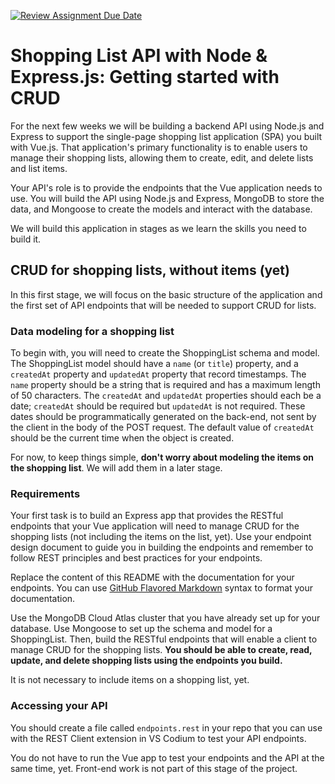 [![Review Assignment Due Date](https://classroom.github.com/assets/deadline-readme-button-24ddc0f5d75046c5622901739e7c5dd533143b0c8e959d652212380cedb1ea36.svg)](https://classroom.github.com/a/QblNUjEI)
# Shopping List API with Node & Express.js: Getting started with CRUD

For the next few weeks we will be building a backend API using Node.js and Express to support the single-page shopping list application (SPA) you built with Vue.js. That application's primary functionality is to enable users to manage their shopping lists, allowing them to create, edit, and delete lists and list items.

Your API's role is to provide the endpoints that the Vue application needs to use. You will build the API using Node.js and Express, MongoDB to store the data, and Mongoose to create the models and interact with the database.

We will build this application in stages as we learn the skills you need to build it.

## CRUD for shopping lists, without items (yet)

In this first stage, we will focus on the basic structure of the application and the first set of API endpoints that will be needed to support CRUD for lists.

### Data modeling for a shopping list

To begin with, you will need to create the ShoppingList schema and model. The ShoppingList model should have a `name` (or `title`) property, and a `createdAt` property and `updatedAt` property that record timestamps. The `name` property should be a string that is required and has a maximum length of 50 characters. The `createdAt` and `updatedAt` properties should each be a date; `createdAt` should be required but `updatedAt` is not required. These dates should be programmatically generated on the back-end, not sent by the client in the body of the POST request. The default value of `createdAt` should be the current time when the object is created.

For now, to keep things simple, **don't worry about modeling the items on the shopping list**. We will add them in a later stage.

### Requirements

Your first task is to build an Express app that provides the RESTful endpoints that your Vue application will need to manage CRUD for the shopping lists (not including the items on the list, yet). Use your endpoint design document to guide you in building the endpoints and remember to follow REST principles and best practices for your endpoints.

Replace the content of this README with the documentation for your endpoints. You can use [GitHub Flavored Markdown](https://guides.github.com/features/mastering-markdown/) syntax to format your documentation.

Use the MongoDB Cloud Atlas cluster that you have already set up for your database. Use Mongoose to set up the schema and model for a ShoppingList. Then, build the RESTful endpoints that will enable a client to manage CRUD for the shopping lists. **You should be able to create, read, update, and delete shopping lists using the endpoints you build.**

It is not necessary to include items on a shopping list, yet.

### Accessing your API

You should create a file called `endpoints.rest` in your repo that you can use with the REST Client extension in VS Codium to test your API endpoints.

You do not have to run the Vue app to test your endpoints and the API at the same time, yet. Front-end work is not part of this stage of the project.
